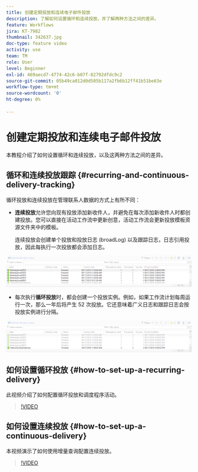 ```yaml
---
title: 创建定期投放和连续电子邮件投放
description: 了解如何设置循环和连续投放，并了解两种方法之间的差异。
feature: Workflows
jira: KT-7982
thumbnail: 342637.jpg
doc-type: feature video
activity: use
team: TM
role: User
level: Beginner
exl-id: 469aecd7-4774-42c6-b07f-82792dfdc9c2
source-git-commit: 05b49ca012d0d505b117a2fb6b12ff41b51be63e
workflow-type: tm+mt
source-wordcount: '0'
ht-degree: 0%

---
```


# 创建定期投放和连续电子邮件投放

本教程介绍了如何设置循环和连续投放，以及这两种方法之间的差异。

## 循环和连续投放跟踪 {#recurring-and-continuous-delivery-tracking}

循环投放和连续投放在管理联系人数据的方式上有所不同：

* **连续投放**&#x200B;允许您向现有投放添加新收件人，并避免在每次添加新收件人时都创建投放。您可以直接在活动工作流中更新创意，活动工作流会更新投放模板资源文件夹中的模板。

  连续投放会创建单个投放和投放日志 (broadLog) 以及跟踪日志，日志引用投放，因此每执行一次投放都会添加日志。

![连续投放](/help/assets/delivery_continuous.jpg)

* 每次执行&#x200B;**循环投放**&#x200B;时，都会创建一个投放实例。例如，如果工作流计划每周运行一次，那么一年后将产生 52 次投放。它还意味着广义日志和跟踪日志会按投放实例进行分隔。

![循环投放](/help/assets/delivery_recurring.jpg)

## 如何设置循环投放 {#how-to-set-up-a-recurring-delivery}

此视频介绍了如何配置循环投放和调度程序活动。

>[!VIDEO](https://video.tv.adobe.com/v/342638?quality=12&learn=on)

## 如何设置连续投放 {#how-to-set-up-a-continuous-delivery}

本视频演示了如何使用增量查询配置连续投放。

>[!VIDEO](https://video.tv.adobe.com/v/342637?quality=12&learn=on)
